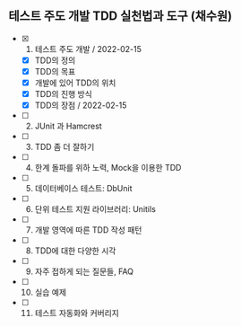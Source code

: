 ## 테스트 주도 개발 TDD 실천법과 도구 (채수원)

- [x] 1. 테스트 주도 개발 / 2022-02-15
  - [x] TDD의 정의
  - [x] TDD의 목표
  - [x] 개발에 있어 TDD의 위치
  - [x] TDD의 진행 방식
  - [x] TDD의 장점 / 2022-02-15
- [ ] 2. JUnit 과 Hamcrest
- [ ] 3. TDD 좀 더 잘하기
- [ ] 4. 한계 돌파를 위하 노력, Mock을 이용한 TDD
- [ ] 5. 데이터베이스 테스트: DbUnit
- [ ] 6. 단위 테스트 지원 라이브러리: Unitils
- [ ] 7. 개발 영역에 따른 TDD 작성 패턴
- [ ] 8. TDD에 대한 다양한 시각
- [ ] 9. 자주 접하게 되는 질문들, FAQ
- [ ] 10. 실습 예제
- [ ] 11. 테스트 자동화와 커버리지